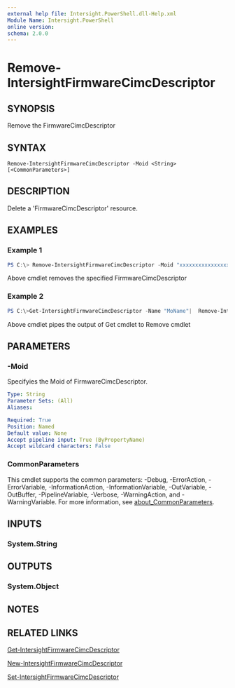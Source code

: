 ```yaml
---
external help file: Intersight.PowerShell.dll-Help.xml
Module Name: Intersight.PowerShell
online version:
schema: 2.0.0
---
```


# Remove-IntersightFirmwareCimcDescriptor

## SYNOPSIS
Remove the FirmwareCimcDescriptor

## SYNTAX

```
Remove-IntersightFirmwareCimcDescriptor -Moid <String> [<CommonParameters>]
```

## DESCRIPTION
Delete a &apos;FirmwareCimcDescriptor&apos; resource.

## EXAMPLES

### Example 1
```powershell
PS C:\> Remove-IntersightFirmwareCimcDescriptor -Moid "xxxxxxxxxxxxxxxxxxxxxxxxxxx"
```
Above cmdlet removes the specified FirmwareCimcDescriptor 

### Example 2
```powershell
PS C:\>Get-IntersightFirmwareCimcDescriptor -Name "MoName"|  Remove-IntersightFirmwareCimcDescriptor
```
Above cmdlet pipes the output of Get cmdlet to Remove cmdlet

## PARAMETERS

### -Moid
Specifyies the Moid of FirmwareCimcDescriptor.

```yaml
Type: String
Parameter Sets: (All)
Aliases:

Required: True
Position: Named
Default value: None
Accept pipeline input: True (ByPropertyName)
Accept wildcard characters: False
```

### CommonParameters
This cmdlet supports the common parameters: -Debug, -ErrorAction, -ErrorVariable, -InformationAction, -InformationVariable, -OutVariable, -OutBuffer, -PipelineVariable, -Verbose, -WarningAction, and -WarningVariable. For more information, see [about_CommonParameters](http://go.microsoft.com/fwlink/?LinkID=113216).

## INPUTS

### System.String

## OUTPUTS

### System.Object
## NOTES

## RELATED LINKS

[Get-IntersightFirmwareCimcDescriptor](./Get-IntersightFirmwareCimcDescriptor.md)

[New-IntersightFirmwareCimcDescriptor](./New-IntersightFirmwareCimcDescriptor.md)

[Set-IntersightFirmwareCimcDescriptor](./Set-IntersightFirmwareCimcDescriptor.md)

